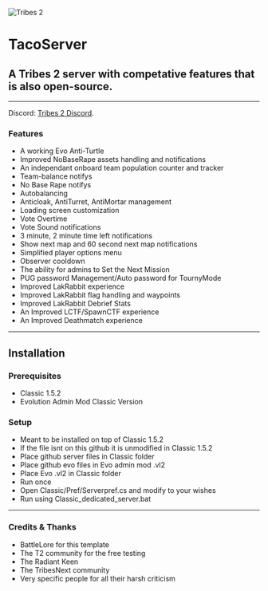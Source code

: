 ![Tribes 2](https://i.imgur.com/V7lg8M8.jpg)  

# TacoServer
## A Tribes 2 server with competative features that is also open-source.

---


Discord: [Tribes 2 Discord](https://discord.gg/Y4muNvF).


### Features
 - A working Evo Anti-Turtle
 - Improved NoBaseRape assets handling and notifications
 - An independant onboard team population counter and tracker
 - Team-balance notifys
 - No Base Rape notifys
 - Autobalancing
 - Anticloak, AntiTurret, AntiMortar management
 - Loading screen customization
 - Vote Overtime
 - Vote Sound notifications
 - 3 minute, 2 minute time left notifications
 - Show next map and 60 second next map notifications
 - Simplified player options menu
 - Observer cooldown
 - The ability for admins to Set the Next Mission
 - PUG password Management/Auto password for TournyMode
 - Improved LakRabbit experience
 - Improved LakRabbit flag handling and waypoints
 - Improved LakRabbit Debrief Stats
 - An Improved LCTF/SpawnCTF experience
 - An Improved Deathmatch experience



---


## Installation


### Prerequisites
 - Classic 1.5.2
 - Evolution Admin Mod Classic Version


### Setup
 - Meant to be installed on top of Classic 1.5.2
 - If the file isnt on this github it is unmodified in Classic 1.5.2
 - Place github server files in Classic folder
 - Place github evo files in Evo admin mod .vl2
 - Place Evo .vl2 in Classic folder
 - Run once
 - Open Classic/Pref/Serverpref.cs and modify to your wishes
 - Run using Classic_dedicated_server.bat

----

### Credits & Thanks
 - BattleLore for this template
 - The T2 community for the free testing
 - The Radiant Keen
 - The TribesNext community
 - Very specific people for all their harsh criticism
